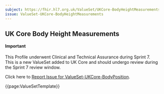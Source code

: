 ```yaml
---
subject: https://fhir.hl7.org.uk/ValueSet/UKCore-BodyHeightMeasurements
issue: ValueSet-UKCore-BodyHeightMeasurements
---
```

## UK Core Body Height Measurements

<div id="newAsset" markdown="span" class="alert alert-success" role="alert"><h4><i class="fa fa-star"></i> Important</h4>

This Profile underwent Clinical and Technical Assurance during Sprint 7. This is a new ValueSet added to UK Core and should undergo review during the Sprint 7 review window.

Click here to <a href="https://simplifier.net/HL7FHIRUKCoreR4/ValueSet-UKCore-BodyPosition/~issues?level=File">Report Issue for ValueSet-UKCore-BodyPosition</a>.
</div>

{{page:ValueSetTemplate}}
